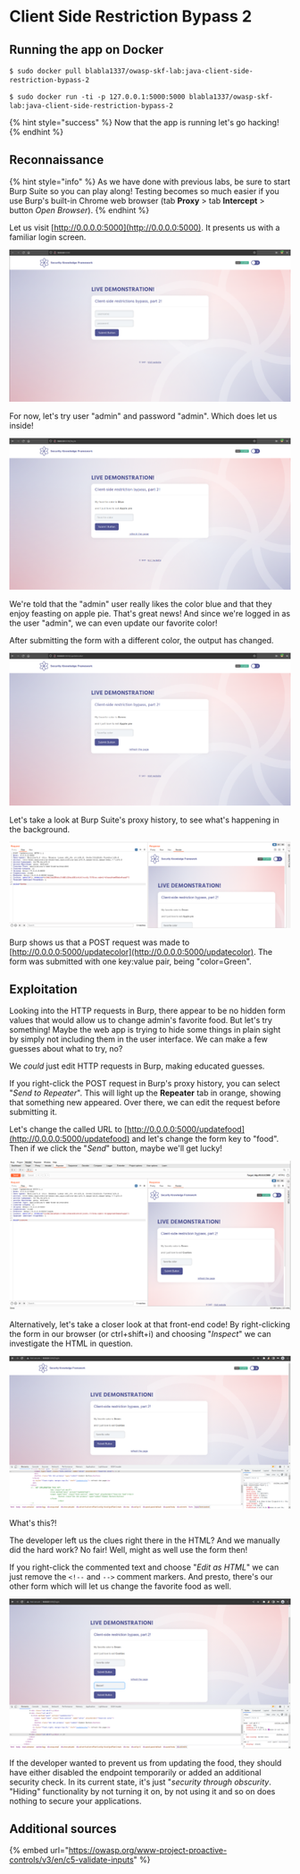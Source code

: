 # Client Side Restriction Bypass 2

## Running the app on Docker

```
$ sudo docker pull blabla1337/owasp-skf-lab:java-client-side-restriction-bypass-2
```

```
$ sudo docker run -ti -p 127.0.0.1:5000:5000 blabla1337/owasp-skf-lab:java-client-side-restriction-bypass-2
```

{% hint style="success" %}
Now that the app is running let's go hacking!
{% endhint %}

## Reconnaissance

{% hint style="info" %}
As we have done with previous labs, be sure to start Burp Suite so you can play along! Testing becomes so much easier if you use Burp's built-in Chrome web browser (tab **Proxy** > tab **Intercept** > button _Open Browser_).
{% endhint %}

Let us visit [http://0.0.0.0:5000](http://0.0.0.0:5000). It presents us with a familiar login screen.

![](https://raw.githubusercontent.com/blabla1337/skf-labs/master/.gitbook/assets/python/Client-Side-Restriction-Bypass-2/1.png)

For now, let's try user "admin" and password "admin". Which does let us inside!

![](https://raw.githubusercontent.com/blabla1337/skf-labs/master/.gitbook/assets/python/Client-Side-Restriction-Bypass-2/2.png)

We're told that the "admin" user really likes the color blue and that they enjoy feasting on apple pie. That's great news! And since we're logged in as the user "admin", we can even update our favorite color!

After submitting the form with a different color, the output has changed.

![](https://raw.githubusercontent.com/blabla1337/skf-labs/master/.gitbook/assets/python/Client-Side-Restriction-Bypass-2/3.png)

Let's take a look at Burp Suite's proxy history, to see what's happening in the background.

![](https://raw.githubusercontent.com/blabla1337/skf-labs/master/.gitbook/assets/python/Client-Side-Restriction-Bypass-2/4.png)

Burp shows us that a POST request was made to [http://0.0.0.0:5000/updatecolor](http://0.0.0.0:5000/updatecolor). The form was submitted with one key:value pair, being "color=Green".

## Exploitation

Looking into the HTTP requests in Burp, there appear to be no hidden form values that would allow us to change admin's favorite food. But let's try something! Maybe the web app is trying to hide some things in plain sight by simply not including them in the user interface. We can make a few guesses about what to try, no?

We _could_ just edit HTTP requests in Burp, making educated guesses.

If you right-click the POST request in Burp's proxy history, you can select "_Send to Repeater_". This will light up the **Repeater** tab in orange, showing that something new appeared. Over there, we can edit the request before submitting it.

Let's change the called URL to [http://0.0.0.0:5000/updatefood](http://0.0.0.0:5000/updatefood) and let's change the form key to "food". Then if we click the "_Send_" button, maybe we'll get lucky!

![](https://raw.githubusercontent.com/blabla1337/skf-labs/master/.gitbook/assets/python/Client-Side-Restriction-Bypass-2/5.png)

Alternatively, let's take a closer look at that front-end code! By right-clicking the form in our browser (or ctrl+shift+i) and choosing "_Inspect_" we can investigate the HTML in question.

![](https://raw.githubusercontent.com/blabla1337/skf-labs/master/.gitbook/assets/python/Client-Side-Restriction-Bypass-2/6.png)

What's this?!

The developer left us the clues right there in the HTML? And we manually did the hard work? No fair! Well, might as well use the form then!

If you right-click the commented text and choose "_Edit as HTML_" we can just remove the `<!--` and `-->` comment markers. And presto, there's our other form which will let us change the favorite food as well.

![](https://raw.githubusercontent.com/blabla1337/skf-labs/master/.gitbook/assets/python/Client-Side-Restriction-Bypass-2/7.png)

If the developer wanted to prevent us from updating the food, they should have either disabled the endpoint temporarily or added an additional security check. In its current state, it's just "_security through obscurity_. "Hiding" functionality by not turning it on, by not using it and so on does nothing to secure your applications.

## Additional sources

{% embed url="https://owasp.org/www-project-proactive-controls/v3/en/c5-validate-inputs" %}

